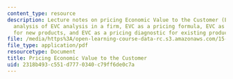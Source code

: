 ```yaml
---
content_type: resource
description: Lecture notes on pricing Economic Value to the Customer (EVC), practical
  analysis of EVC analysis in a firm, EVC as a pricing formula, EVC as a pricing guideline
  for new products, and EVC as a pricing diagnostic for existing products.
file: /media/https%3A/open-learning-course-data-rc.s3.amazonaws.com/15-818-pricing-spring-2010/2318b493c551d7770340c79ff6de0c7a_MIT15_818S10_lec02.pdf
file_type: application/pdf
resourcetype: Document
title: Pricing Economic Value to the Customer
uid: 2318b493-c551-d777-0340-c79ff6de0c7a
---
```

